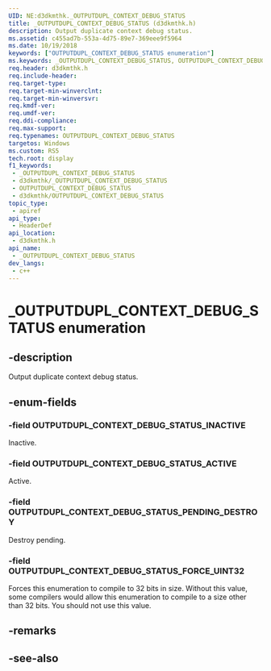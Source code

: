 ```yaml
---
UID: NE:d3dkmthk._OUTPUTDUPL_CONTEXT_DEBUG_STATUS
title: _OUTPUTDUPL_CONTEXT_DEBUG_STATUS (d3dkmthk.h)
description: Output duplicate context debug status.
ms.assetid: c455ad7b-553a-4d75-89e7-369eee9f5964
ms.date: 10/19/2018
keywords: ["OUTPUTDUPL_CONTEXT_DEBUG_STATUS enumeration"]
ms.keywords: _OUTPUTDUPL_CONTEXT_DEBUG_STATUS, OUTPUTDUPL_CONTEXT_DEBUG_STATUS,
req.header: d3dkmthk.h
req.include-header: 
req.target-type: 
req.target-min-winverclnt: 
req.target-min-winversvr: 
req.kmdf-ver: 
req.umdf-ver: 
req.ddi-compliance: 
req.max-support: 
req.typenames: OUTPUTDUPL_CONTEXT_DEBUG_STATUS
targetos: Windows
ms.custom: RS5
tech.root: display
f1_keywords:
 - _OUTPUTDUPL_CONTEXT_DEBUG_STATUS
 - d3dkmthk/_OUTPUTDUPL_CONTEXT_DEBUG_STATUS
 - OUTPUTDUPL_CONTEXT_DEBUG_STATUS
 - d3dkmthk/OUTPUTDUPL_CONTEXT_DEBUG_STATUS
topic_type:
 - apiref
api_type:
 - HeaderDef
api_location:
 - d3dkmthk.h
api_name:
 - _OUTPUTDUPL_CONTEXT_DEBUG_STATUS
dev_langs:
 - c++
---
```


# _OUTPUTDUPL_CONTEXT_DEBUG_STATUS enumeration


## -description

Output duplicate context debug status.

## -enum-fields

### -field OUTPUTDUPL_CONTEXT_DEBUG_STATUS_INACTIVE 

Inactive.

### -field OUTPUTDUPL_CONTEXT_DEBUG_STATUS_ACTIVE 

Active.

### -field OUTPUTDUPL_CONTEXT_DEBUG_STATUS_PENDING_DESTROY 

Destroy pending.

### -field OUTPUTDUPL_CONTEXT_DEBUG_STATUS_FORCE_UINT32 

Forces this enumeration to compile to 32 bits in size. Without this value, some compilers would allow this enumeration to compile to a size other than 32 bits. You should not use this value.

## -remarks

## -see-also

